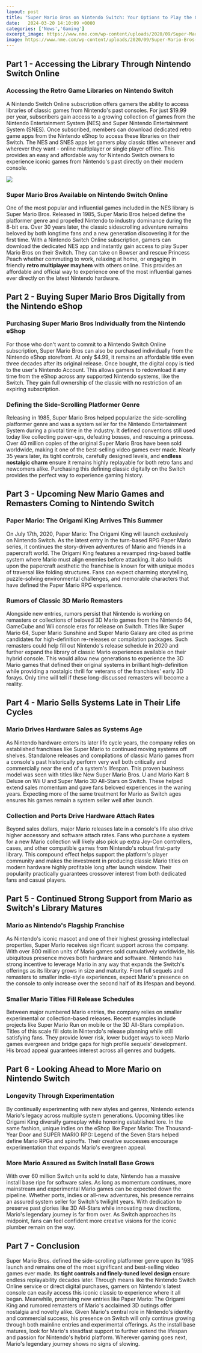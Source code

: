 ```yaml
---
layout: post
title: "Super Mario Bros on Nintendo Switch: Your Options to Play the Classic Platformer Game"
date:   2024-03-20 14:10:09 +0000
categories: ['News','Gaming']
excerpt_image: https://www.nme.com/wp-content/uploads/2020/09/Super-Mario-Bros-1392x884.jpg
image: https://www.nme.com/wp-content/uploads/2020/09/Super-Mario-Bros-1392x884.jpg
---
```


## Part 1 - Accessing the Library Through Nintendo Switch Online
### **Accessing the Retro Game Libraries on Nintendo Switch** 
A Nintendo Switch Online subscription offers gamers the ability to access libraries of classic games from Nintendo's past consoles. For just $19.99 per year, subscribers gain access to a growing collection of games from the Nintendo Entertainment System (NES) and Super Nintendo Entertainment System (SNES). 
Once subscribed, members can download dedicated retro game apps from the Nintendo eShop to access these libraries on their Switch. The NES and SNES apps let gamers play classic titles whenever and wherever they want - online multiplayer or single player offline. This provides an easy and affordable way for Nintendo Switch owners to experience iconic games from Nintendo's past directly on their modern console.

![](https://www.nme.com/wp-content/uploads/2020/09/Super-Mario-Bros-1392x884.jpg)
### **Super Mario Bros Available on Nintendo Switch Online**
One of the most popular and influential games included in the NES library is Super Mario Bros. Released in 1985, Super Mario Bros helped define the platformer genre and propelled Nintendo to industry dominance during the 8-bit era. Over 30 years later, the classic sidescrolling adventure remains beloved by both longtime fans and a new generation discovering it for the first time. 
With a Nintendo Switch Online subscription, gamers can download the dedicated NES app and instantly gain access to play Super Mario Bros on their Switch. They can take on Bowser and rescue Princess Peach whether commuting to work, relaxing at home, or engaging in friendly **retro multiplayer mayhem** with others online. This provides an affordable and official way to experience one of the most influential games ever directly on the latest Nintendo hardware.
## Part 2 - Buying Super Mario Bros Digitally from the Nintendo eShop
### **Purchasing Super Mario Bros Individually from the Nintendo eShop** 
For those who don't want to commit to a Nintendo Switch Online subscription, Super Mario Bros can also be purchased individually from the Nintendo eShop storefront. At only $4.99, it remains an affordable title even three decades after its original release. 
Once bought, the digital copy is tied to the user's Nintendo Account. This allows gamers to redownload it any time from the eShop across any supported Nintendo systems, like the Switch. They gain full ownership of the classic with no restriction of an expiring subscription. 
### **Defining the Side-Scrolling Platformer Genre**
Releasing in 1985, Super Mario Bros helped popularize the side-scrolling platformer genre and was a system seller for the Nintendo Entertainment System during a pivotal time in the industry. It defined conventions still used today like collecting power-ups, defeating bosses, and rescuing a princess.
Over 40 million copies of the original Super Mario Bros have been sold worldwide, making it one of the best-selling video games ever made. Nearly 35 years later, its tight controls, carefully designed levels, and **endless nostalgic charm** ensure it remains highly replayable for both retro fans and newcomers alike. Purchasing this defining classic digitally on the Switch provides the perfect way to experience gaming history.
## Part 3 - Upcoming New Mario Games and Remasters Coming to Nintendo Switch
### **Paper Mario: The Origami King Arrives This Summer** 
On July 17th, 2020, Paper Mario: The Origami King will launch exclusively on Nintendo Switch. As the latest entry in the turn-based RPG Paper Mario series, it continues the story-driven adventures of Mario and friends in a papercraft world. 
The Origami King features a revamped ring-based battle system where Mario must align enemies before attacking. It also builds upon the papercraft aesthetic the franchise is known for with unique modes of traversal like folding structures. Fans can expect charming storytelling, puzzle-solving environmental challenges, and memorable characters that have defined the Paper Mario RPG experience. 
### **Rumors of Classic 3D Mario Remasters**
Alongside new entries, rumors persist that Nintendo is working on remasters or collections of beloved 3D Mario games from the Nintendo 64, GameCube and Wii console eras for release on Switch. Titles like Super Mario 64, Super Mario Sunshine and Super Mario Galaxy are cited as prime candidates for high-definition re-releases or compilation packages. 
Such remasters could help fill out Nintendo's release schedule in 2020 and further expand the library of classic Mario experiences available on their hybrid console. This would allow new generations to experience the 3D Mario games that defined their original systems in brilliant high-definition while providing a nostalgic thrill for veterans of the franchises' early 3D forays. Only time will tell if these long-discussed remasters will become a reality.
## Part 4 - Mario Sells Systems Late in Their Life Cycles
### **Mario Drives Hardware Sales as Systems Age**
As Nintendo hardware enters its later life cycle years, the company relies on established franchises like Super Mario to continued moving systems off shelves. Standalone releases and compilations of classic Mario games from a console's past historically perform very well both critically and commercially near the end of a system's lifespan.
This proven business model was seen with titles like New Super Mario Bros. U and Mario Kart 8 Deluxe on Wii U and Super Mario 3D All-Stars on Switch. These helped extend sales momentum and gave fans beloved experiences in the waning years. Expecting more of the same treatment for Mario as Switch ages ensures his games remain a system seller well after launch.
### **Collection and Ports Drive Hardware Attach Rates** 
Beyond sales dollars, major Mario releases late in a console's life also drive higher accessory and software attach rates. Fans who purchase a system for a new Mario collection will likely also pick up extra Joy-Con controllers, cases, and other compatible games from Nintendo's robust first-party library. 
This compound effect helps support the platform's player community and makes the investment in producing classic Mario titles on modern hardware highly profitable long after launch window. Their popularity practically guarantees crossover interest from both dedicated fans and casual players.
## Part 5 - Continued Strong Support from Mario as Switch's Library Matures
### **Mario as Nintendo's Flagship Franchise**
As Nintendo's iconic mascot and one of their highest grossing intellectual properties, Super Mario receives significant support across the company. With over 800 million units of Mario games sold cumulatively worldwide, his ubiquitous presence moves both hardware and software.
Nintendo has strong incentive to leverage Mario in any way that expands the Switch's offerings as its library grows in size and maturity. From full sequels and remasters to smaller indie-style experiences, expect Mario's presence on the console to only increase over the second half of its lifespan and beyond.
### **Smaller Mario Titles Fill Release Schedules** 
Between major numbered Mario entries, the company relies on smaller experimental or collection-based releases. Recent examples include projects like Super Mario Run on mobile or the 3D All-Stars compilation. 
Titles of this scale fill slots in Nintendo's release planning while still satisfying fans. They provide lower risk, lower budget ways to keep Mario games evergreen and bridge gaps for high profile sequels' development. His broad appeal guarantees interest across all genres and budgets.
## Part 6 - Looking Ahead to More Mario on Nintendo Switch 
### **Longevity Through Experimentation**
By continually experimenting with new styles and genres, Nintendo extends Mario's legacy across multiple system generations. Upcoming titles like Origami King diversify gameplay while honoring established lore. 
In the same fashion, unique indies on the eShop like Paper Mario: The Thousand-Year Door and SUPER MARIO RPG: Legend of the Seven Stars helped define Mario RPGs and spinoffs. Their creative successes encourage experimentation that expands Mario's evergreen appeal.
### **More Mario Assured as Switch Install Base Grows**  
With over 60 million Switch units sold to date, Nintendo has a massive install base ripe for software sales. As long as momentum continues, more mainstream and experimental Mario games can be expected down the pipeline. Whether ports, indies or all-new adventures, his presence remains an assured system seller for Switch's twilight years.
With dedication to preserve past glories like 3D All-Stars while innovating new directions, Mario's legendary journey is far from over. As Switch approaches its midpoint, fans can feel confident more creative visions for the iconic plumber remain on the way.
## Part 7 - Conclusion
Super Mario Bros. defined the side-scrolling platformer genre upon its 1985 launch and remains one of the most significant and best-selling video games ever made. Its **tight controls and finely-tuned level design** ensure endless replayability decades later. 
Through means like the Nintendo Switch Online service or direct digital purchases, gamers on Nintendo's latest console can easily access this iconic classic to experience where it all began. Meanwhile, promising new entries like Paper Mario: The Origami King and rumored remasters of Mario's acclaimed 3D outings offer nostalgia and novelty alike.
Given Mario's central role in Nintendo's identity and commercial success, his presence on Switch will only continue growing through both mainline entries and experimental offerings. As the install base matures, look for Mario's steadfast support to further extend the lifespan and passion for Nintendo's hybrid platform. Wherever gaming goes next, Mario's legendary journey shows no signs of slowing.